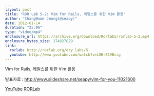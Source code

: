 ```yaml
---
layout: post
title: "ROR Lab 5-2: Vim for Rails, 레일스를 위한 Vim 활용"
author: "ChangHoon Jeong(@seapy)"
date: 2012-01-14
duration: "25:06"
type: "video/mp4"
enclosure_url: https://archive.org/download/Rorlab5/rorlab-5-2.mp4
enclosure_bytes_size: 174027828
link:
  rorlab: http://rorlab.org/dry_labs/5
  youtube: http://www.youtube.com/watch?v=LDHrE1VBccg
---
```


<p>Vim for Rails, 레일스를 위한 Vim 활용</p>

<p>발표자료 : <a href="http://www.slideshare.net/seapy/vim-for-you-11021600">http://www.slideshare.net/seapy/vim-for-you-11021600</a></p>

<div class="btn-group">
  <a class="btn btn-default btn-xs" href="{{ page.link.youtube }}">YouTube</a>
  <a class="btn btn-default btn-xs" href="{{ page.link.rorlab }}">RORLab</a>
</div>